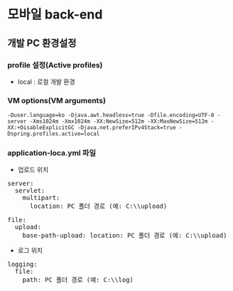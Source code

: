 # 모바일 back-end
## 개발 PC 환경설정
### profile 설정(Active profiles)
* local : 로컬 개발 환경

### VM options(VM arguments)
`-Duser.language=ko -Djava.awt.headless=true -Dfile.encoding=UTF-8 -server -Xms1024m -Xmx1024m -XX:NewSize=512m -XX:MaxNewSize=512m -XX:+DisableExplicitGC -Djava.net.preferIPv4Stack=true -Dspring.profiles.active=local`

### application-loca.yml 파일
* 업로드 위치
<pre>
server:  
  servlet:  
    multipart:  
      location: PC 폴더 경로 (예: C:\\upload)
</pre>
<pre>
file:  
  upload:  
    base-path-upload: location: PC 폴더 경로 (예: C:\\upload)
</pre>
* 로그 위치
<pre>
logging:  
  file:  
    path: PC 폴더 경로 (예: C:\\log)
</pre>